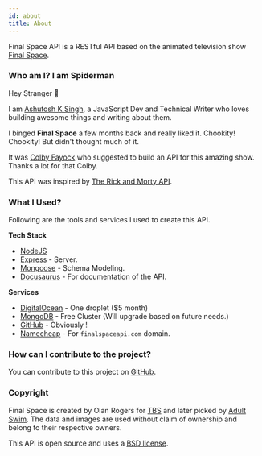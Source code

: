 ```yaml
---
id: about
title: About
---
```



Final Space API is a RESTful  API based on the animated television show [Final Space](https://en.wikipedia.org/wiki/Final_Space).


### Who am I? I am Spiderman

Hey Stranger 👋

I am [Ashutosh K Singh](https://twitter.com/noharashutosh), a JavaScript Dev and Technical Writer who loves building awesome things and writing about them. 


I binged **Final Space** a few months back and really liked it. Chookity! Chookity! But didn't thought much of it. 

It was [Colby Fayock](https://www.colbyfayock.com/) who suggested to build an API for this amazing show. Thanks a lot for that Colby.

This API was inspired by [The Rick and Morty API](https://rickandmortyapi.com).

### What I Used?
Following are the tools and services I used to create this API.

**Tech Stack**
- [NodeJS](https://nodejs.org/en/)
- [Express](https://expressjs.com/) - Server.
- [Mongoose](https://mongoosejs.com/) - Schema Modeling.
- [Docusaurus](https://v2.docusaurus.io/) -  For documentation of the API.
  

**Services**
- [DigitalOcean](https://m.do.co/c/209c5b75f34f) - One droplet ($5 month)
- [MongoDB](https://www.mongodb.com/) - Free Cluster (Will upgrade based on future needs.)
- [GitHub](https://github.com/lelouchB/final-space-api) - Obviously !
- [Namecheap](https://www.namecheap.com/) - For `finalspaceapi.com` domain.



### How can I contribute to the project?
You can contribute to this project on [GitHub](https://github.com/lelouchb/final-space-api).

### Copyright
Final Space is created by Olan Rogers for [TBS](https://www.tbs.com/) and later picked by [Adult Swim](https://www.adultswim.com). The data and images are used without claim of ownership and belong to their respective owners.

This API is open source and uses a [BSD license](https://github.com/lelouchB/final-space-api/blob/main/LICENSE).

